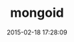 ---
layout: post
title:  "mongoid"
repo:   "mongoid/mongoid"
date:   2015-02-18 17:28:09
gemurl: http://mongoid.org
---